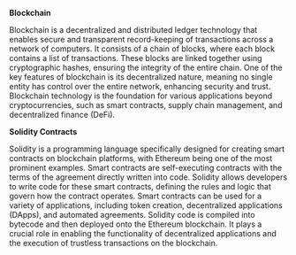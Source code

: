 **Blockchain**

Blockchain is a decentralized and distributed ledger technology that enables secure and transparent record-keeping of transactions across a network of computers. It consists of a chain of blocks, where each block contains a list of transactions. These blocks are linked together using cryptographic hashes, ensuring the integrity of the entire chain. One of the key features of blockchain is its decentralized nature, meaning no single entity has control over the entire network, enhancing security and trust. Blockchain technology is the foundation for various applications beyond cryptocurrencies, such as smart contracts, supply chain management, and decentralized finance (DeFi).

**Solidity Contracts**

Solidity is a programming language specifically designed for creating smart contracts on blockchain platforms, with Ethereum being one of the most prominent examples. Smart contracts are self-executing contracts with the terms of the agreement directly written into code. Solidity allows developers to write code for these smart contracts, defining the rules and logic that govern how the contract operates. Smart contracts can be used for a variety of applications, including token creation, decentralized applications (DApps), and automated agreements. Solidity code is compiled into bytecode and then deployed onto the Ethereum blockchain. It plays a crucial role in enabling the functionality of decentralized applications and the execution of trustless transactions on the blockchain.